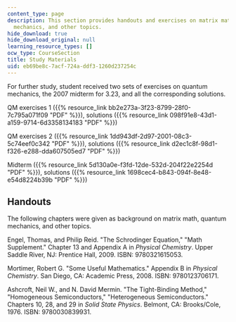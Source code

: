```yaml
---
content_type: page
description: This section provides handouts and exercises on matrix math, quantum
  mechanics, and other topics.
hide_download: true
hide_download_original: null
learning_resource_types: []
ocw_type: CourseSection
title: Study Materials
uid: eb69be8c-7acf-724a-ddf3-1260d237254c
---
```


For further study, student received two sets of exercises on quantum mechanics, the 2007 midterm for 3.23, and all the corresponding solutions.

QM exercises 1 ({{% resource_link bb2e273a-3f23-8799-28f0-7c795a071f09 "PDF" %}}), solutions ({{% resource_link 098f91e8-43d1-a159-9714-6d3358134183 "PDF" %}})

QM exercises 2 ({{% resource_link 1dd943df-2d97-2001-08c3-5c74eef0c342 "PDF" %}}), solutions ({{% resource_link d2ec1c8f-98d1-f326-e288-dda607505ed7 "PDF" %}})

Midterm ({{% resource_link 5d130a0e-f3fd-12de-532d-204f22e2254d "PDF" %}}), solutions ({{% resource_link 1698cec4-b843-094f-8e48-e54d8224b39b "PDF" %}})

Handouts
--------

The following chapters were given as background on matrix math, quantum mechanics, and other topics.

Engel, Thomas, and Philip Reid. "The Schrodinger Equation," "Math Supplement." Chapter 13 and Appendix A in _Physical Chemistry_. Upper Saddle River, NJ: Prentice Hall, 2009. ISBN: 9780321615053.

Mortimer, Robert G. "Some Useful Mathematics." Appendix B in _Physical Chemistry_. San Diego, CA: Academic Press, 2008. ISBN: 9780123706171.

Ashcroft, Neil W., and N. David Mermin. "The Tight-Binding Method," "Homogeneous Semiconductors," "Heterogeneous Semiconductors." Chapters 10, 28, and 29 in _Solid State Physics_. Belmont, CA: Brooks/Cole, 1976. ISBN: 9780030839931.